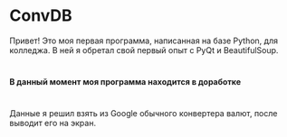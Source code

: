 # ConvDB
Привет! Это моя первая программа, написанная на базе Python, для колледжа. В ней я обретал свой первый опыт с PyQt и BeautifulSoup.
#
__В данный момент моя программа находится в доработке__
#
Данные я решил взять из Google обычного конвертера валют, после выводит его на экран.
